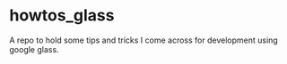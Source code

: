 # howtos_glass

A repo to hold some tips and tricks I come across for development using google glass.